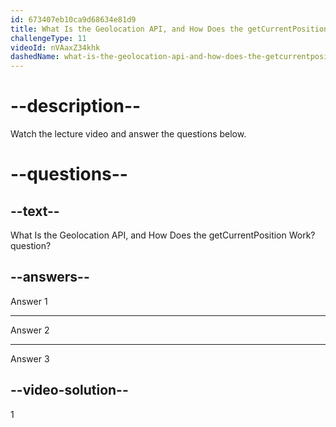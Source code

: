 ```yaml
---
id: 673407eb10ca9d68634e81d9
title: What Is the Geolocation API, and How Does the getCurrentPosition Work?
challengeType: 11
videoId: nVAaxZ34khk
dashedName: what-is-the-geolocation-api-and-how-does-the-getcurrentposition-work
---
```


# --description--

Watch the lecture video and answer the questions below.

# --questions--

## --text--

What Is the Geolocation API, and How Does the getCurrentPosition Work? question?

## --answers--

Answer 1

---

Answer 2

---

Answer 3

## --video-solution--

1

